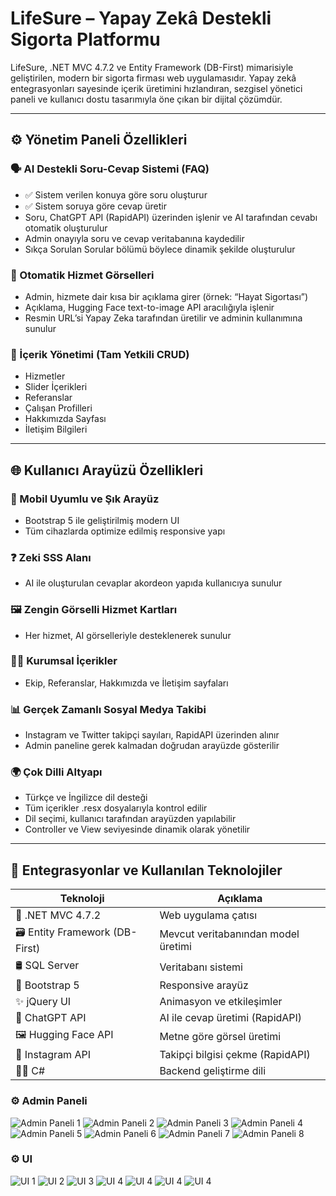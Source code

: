 # LifeSure – Yapay Zekâ Destekli Sigorta Platformu

LifeSure, .NET MVC 4.7.2 ve Entity Framework (DB-First) mimarisiyle geliştirilen, modern bir sigorta firması web uygulamasıdır. Yapay zekâ entegrasyonları sayesinde içerik üretimini hızlandıran, sezgisel yönetici paneli ve kullanıcı dostu tasarımıyla öne çıkan bir dijital çözümdür.

---

## ⚙️ Yönetim Paneli Özellikleri

### 🗣️ AI Destekli Soru-Cevap Sistemi (FAQ)
- ✅ Sistem verilen konuya göre soru oluşturur  
- ✅ Sistem soruya göre cevap üretir  
- Soru, ChatGPT API (RapidAPI) üzerinden işlenir ve AI tarafından cevabı otomatik oluşturulur  
- Admin onayıyla soru ve cevap veritabanına kaydedilir  
- Sıkça Sorulan Sorular bölümü böylece dinamik şekilde oluşturulur  

### 🎨 Otomatik Hizmet Görselleri
- Admin, hizmete dair kısa bir açıklama girer (örnek: “Hayat Sigortası”)  
- Açıklama, Hugging Face text-to-image API aracılığıyla işlenir  
- Resmin URL’si Yapay Zeka tarafından üretilir ve adminin kullanımına sunulur  

### 🧾 İçerik Yönetimi (Tam Yetkili CRUD)
- Hizmetler  
- Slider İçerikleri  
- Referanslar  
- Çalışan Profilleri  
- Hakkımızda Sayfası  
- İletişim Bilgileri  

---

## 🌐 Kullanıcı Arayüzü Özellikleri

### 📱 Mobil Uyumlu ve Şık Arayüz
- Bootstrap 5 ile geliştirilmiş modern UI  
- Tüm cihazlarda optimize edilmiş responsive yapı  

### ❓ Zeki SSS Alanı
- AI ile oluşturulan cevaplar akordeon yapıda kullanıcıya sunulur  

### 🖼️ Zengin Görselli Hizmet Kartları
- Her hizmet, AI görselleriyle desteklenerek sunulur  

### 🧑‍💼 Kurumsal İçerikler
- Ekip, Referanslar, Hakkımızda ve İletişim sayfaları  

### 📊 Gerçek Zamanlı Sosyal Medya Takibi
- Instagram ve Twitter takipçi sayıları, RapidAPI üzerinden alınır  
- Admin paneline gerek kalmadan doğrudan arayüzde gösterilir  

### 🌍 Çok Dilli Altyapı
-  Türkçe ve  İngilizce dil desteği  
- Tüm içerikler .resx dosyalarıyla kontrol edilir  
- Dil seçimi, kullanıcı tarafından arayüzden yapılabilir  
- Controller ve View seviyesinde dinamik olarak yönetilir  

---

## 🔗 Entegrasyonlar ve Kullanılan Teknolojiler

| Teknoloji | Açıklama |
|-----------|---------|
| 🧱 .NET MVC 4.7.2 | Web uygulama çatısı |
| 🗃️ Entity Framework (DB-First) | Mevcut veritabanından model üretimi |
| 🛢️ SQL Server | Veritabanı sistemi |
| 🎨 Bootstrap 5 | Responsive arayüz |
| ✨ jQuery UI | Animasyon ve etkileşimler |
| 💬 ChatGPT API | AI ile cevap üretimi (RapidAPI) |
| 🖼️ Hugging Face API | Metne göre görsel üretimi |
| 📲 Instagram  API | Takipçi bilgisi çekme (RapidAPI) |
| 👨‍💻 C# | Backend geliştirme dili |

### ⚙️ Admin Paneli

![Admin Paneli 1](.Images/Ekran_görüntüsü_2025-08-16_184926.png)
![Admin Paneli 2](Images/Ekran_görüntüsü_2025-08-16_185543.png)
![Admin Paneli 3](Images/Ekran_görüntüsü_2025-08-16_185656.png)
![Admin Paneli 4](Images/Ekran_görüntüsü_2025-08-16_191718.png)
![Admin Paneli 5](Images/Ekran_görüntüsü_2025-08-16_191803.png)
![Admin Paneli 6](Images/Ekran_görüntüsü_2025-08-16_191919.png)
![Admin Paneli 7](Images/Ekran_görüntüsü_2025-08-16_192001.png)
![Admin Paneli 8](Images/Ekran_görüntüsü_2025-08-16_192417.png)

### ⚙️ UI
![UI 1](Images/Ekran_görüntüsü_2025-08-22_190148.png)
![UI 2](Images/Ekran_görüntüsü_2025-08-16_193042.png)
![UI 3](Images/Ekran_görüntüsü_2025-08-16_193014.png)
![UI 4](Images/Ekran_görüntüsü_2025-08-16_192943.png)
![UI 4](Images/Ekran_görüntüsü_2025-08-16_192916.png)
![UI 4](Images/Ekran_görüntüsü_2025-08-16_192858.png)
![UI 4](Images/Ekran_görüntüsü_2025-08-16_192822.png)



